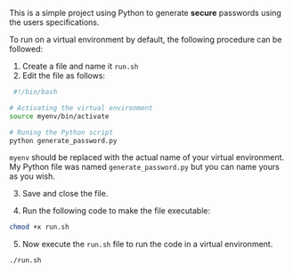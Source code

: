 This is a simple project using Python to generate **secure** passwords using the users specifications.

To run on a virtual environment by default, the following procedure can be followed:
1. Create a file and name it `run.sh` 
2. Edit the file as follows:
 ```bash
  #!/bin/bash

# Activating the virtual environment
source myenv/bin/activate

# Runing the Python script
python generate_password.py

```

`myenv` should be replaced with the actual name of your virtual environment. My Python file was named `generate_password.py` but you can name yours as you wish.

3. Save and close the file.

4. Run the following code to make the file executable:
```bash
chmod +x run.sh
```
5. Now execute the `run.sh` file to run the code in a virtual environment.
```bash 
./run.sh
```
